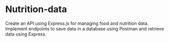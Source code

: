 # Nutrition-data
Create an API using Express.js for managing food and nutrition data. Implement endpoints to save data in a database using Postman and retrieve data using Express.

